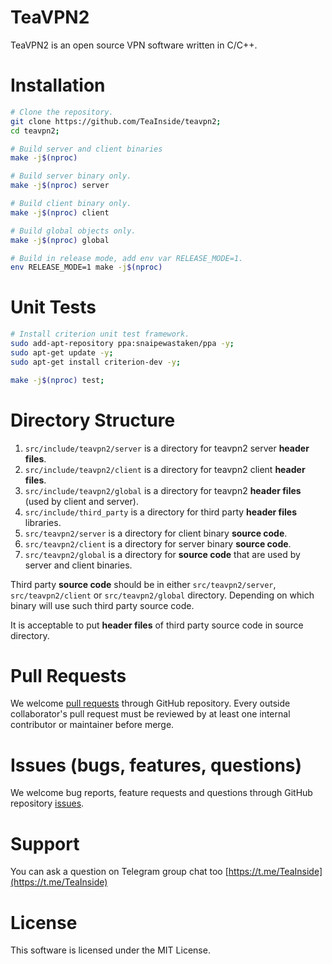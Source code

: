 

# TeaVPN2
TeaVPN2 is an open source VPN software written in C/C++.


# Installation
```sh
# Clone the repository.
git clone https://github.com/TeaInside/teavpn2;
cd teavpn2;

# Build server and client binaries
make -j$(nproc)

# Build server binary only.
make -j$(nproc) server

# Build client binary only.
make -j$(nproc) client

# Build global objects only.
make -j$(nproc) global

# Build in release mode, add env var RELEASE_MODE=1.
env RELEASE_MODE=1 make -j$(nproc)
```


# Unit Tests
```sh
# Install criterion unit test framework.
sudo add-apt-repository ppa:snaipewastaken/ppa -y;
sudo apt-get update -y;
sudo apt-get install criterion-dev -y;

make -j$(nproc) test;
```


# Directory Structure
1. `src/include/teavpn2/server` is a directory for teavpn2 server **header files**.
2. `src/include/teavpn2/client` is a directory for teavpn2 client **header files**.
3. `src/include/teavpn2/global` is a directory for teavpn2 **header files** (used by client and server).
4. `src/include/third_party` is a directory for third party **header files** libraries.
5. `src/teavpn2/server` is a directory for client binary **source code**.
6. `src/teavpn2/client` is a directory for server binary **source code**.
7. `src/teavpn2/global` is a directory for **source code** that are used by server and client binaries.

Third party **source code** should be in either `src/teavpn2/server`, `src/teavpn2/client` or `src/teavpn2/global` directory. Depending on which binary will use such third party source code.

It is acceptable to put **header files** of third party source code in source directory.


# Pull Requests
We welcome [pull requests](https://github.com/TeaInside/teavpn2/pulls) through GitHub repository. Every outside collaborator's pull request must be reviewed by at least one internal contributor or maintainer before merge.


# Issues (bugs, features, questions)
We welcome bug reports, feature requests and questions through GitHub repository [issues](https://github.com/TeaInside/teavpn2/issues).


# Support
You can ask a question on Telegram group chat too
[https://t.me/TeaInside](https://t.me/TeaInside)


# License
This software is licensed under the MIT License.
